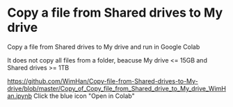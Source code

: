 # Copy a file from Shared drives to My drive
Copy a file from Shared drives to My drive
and run in Google Colab

It does not copy all files from a folder, beacuse My drive <= 15GB and Shared drives >= 1TB

https://github.com/WimHan/Copy-file-from-Shared-drives-to-My-drive/blob/master/Copy_of_Copy_file_from_Shared_drive_to_My_drive_WimHan.ipynb   Click the blue icon "Open in Colab"
